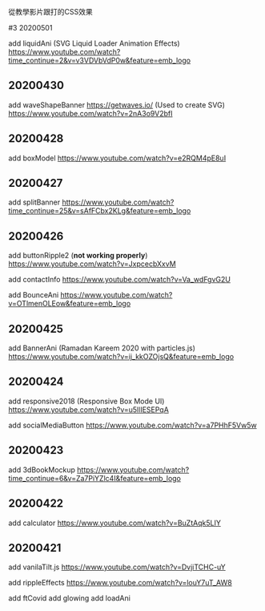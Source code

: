 從教學影片跟打的CSS效果

#3 20200501

add liquidAni (SVG Liquid Loader Animation Effects)
https://www.youtube.com/watch?time_continue=2&v=v3VDVbVdP0w&feature=emb_logo

## 20200430

add waveShapeBanner
https://getwaves.io/ (Used to create SVG)
https://www.youtube.com/watch?v=2nA3o9V2bfI

## 20200428

add boxModel
https://www.youtube.com/watch?v=e2RQM4pE8uI

## 20200427

add splitBanner
https://www.youtube.com/watch?time_continue=25&v=sAfFCbx2KLg&feature=emb_logo

## 20200426

add buttonRipple2 (**not working properly**)
https://www.youtube.com/watch?v=JxpcecbXxvM

add contactInfo
https://www.youtube.com/watch?v=Va_wdFgvG2U

add BounceAni
https://www.youtube.com/watch?v=OTlmenOLEow&feature=emb_logo    

## 20200425

add BannerAni (Ramadan Kareem 2020 with particles.js)
https://www.youtube.com/watch?v=ij_kkOZOjsQ&feature=emb_logo

## 20200424

add responsive2018 (Responsive Box Mode UI)
https://www.youtube.com/watch?v=u5llIESEPqA

add socialMediaButton
https://www.youtube.com/watch?v=a7PHhF5Vw5w

## 20200423

add 3dBookMockup
https://www.youtube.com/watch?time_continue=6&v=Za7PiYZlc4I&feature=emb_logo

## 20200422

add calculator
https://www.youtube.com/watch?v=BuZtAqk5LIY

## 20200421

add vanilaTilt.js
https://www.youtube.com/watch?v=DvjiTCHC-uY

add rippleEffects
https://www.youtube.com/watch?v=louY7uT_AW8

add ftCovid
add glowing
add loadAni